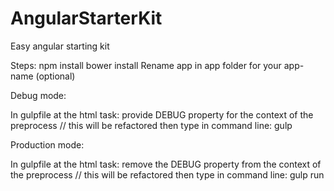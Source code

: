 # AngularStarterKit
Easy angular starting kit

Steps:
npm install
bower install
Rename app in app folder for your app-name (optional)

Debug mode: 

In gulpfile at the html task: provide DEBUG property for the context of the preprocess // this will be refactored
then type in command line: gulp

Production mode:
 
In gulpfile at the html task: remove the DEBUG property from the context of the preprocess // this will be refactored
then type in command line: gulp run
